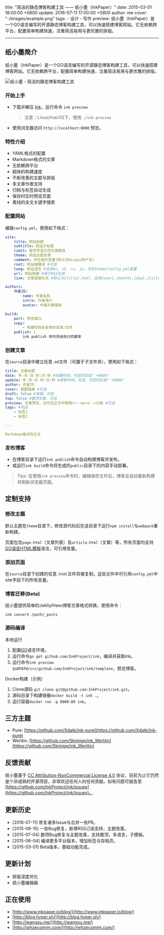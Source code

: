 title: "简洁的静态博客构建工具 —— 纸小墨（InkPaper）"
date: 2015-03-01 18:00:00 +0800
update: 2016-07-11 17:00:00 +0800
author: me
cover: "-/images/example.png"
tags:
    - 设计
    - 写作
preview: 纸小墨（InkPaper）是一个GO语言编写的开源静态博客构建工具，可以快速搭建博客网站。它无依赖跨平台，配置简单构建快速，注重简洁易用与更优雅的排版。

---

## 纸小墨简介

纸小墨（InkPaper）是一个GO语言编写的开源静态博客构建工具，可以快速搭建博客网站。它无依赖跨平台，配置简单构建快速，注重简洁易用与更优雅的排版。

![纸小墨 - 简洁的静态博客构建工具](-/images/example.png)

### 开始上手

- 下载并解压 [Ink](http://www.inkpaper.io/)，运行命令 `ink preview`

  > 注意：Linux/macOS下，使用 `./ink preview`

- 使用浏览器访问 `http://localhost:8000` 预览。

### 特性介绍
- YAML格式的配置
- Markdown格式的文章
- 无依赖跨平台
- 超快的构建速度
- 不断改善的主题与排版
- 多文章作者支持
- 归档与标签自动生成
- 保存时实时预览页面
- 离线的全文关键字搜索

### 配置网站
编辑`config.yml`，使用如下格式：

``` yaml
site:
    title: 网站标题
    subtitle: 网站子标题
    limit: 每页可显示的文章数目
    theme: 网站主题目录
    comment: 评论插件变量(默认为Disqus账户名)
    root: 网站根路径 #可选
    lang: 网站语言 #支持en, zh, ru, ja，可在theme/config.yml配置
    url: 网站链接 #用于RSS生成
    link: 文章链接形式 #默认为{title}.html，支持{year},{month},{day},{title}变量

authors:
    作者ID:
        name: 作者名称
        intro: 作者简介
        avatar: 作者头像路径

build:
    port: 预览端口
    copy:
        - 构建时将会复制的目录/文件
    publish: |
        ink publish 命令将会执行的脚本
```

### 创建文章
在`source`目录中建立任意`.md`文件（可置于子文件夹），使用如下格式：

``` yaml
title: 文章标题
date: 年-月-日 时:分:秒 #创建时间，可加时区如" +0800"
update: 年-月-日 时:分:秒 #更新时间，可选，可加时区如" +0800"
author: 作者ID
cover: 题图链接 #可选
draft: false #草稿，可选
top: false #置顶文章，可选
preview: 文章预览，也可在正文中使用<!--more-->分割 #可选
tags: #可选
    - 标签1
    - 标签2

---

Markdown格式的正文
```

### 发布博客
- 在博客目录下运行`ink publish`命令自动构建博客并发布。
- 或运行`ink build`命令将生成的`public`目录下的内容手动部署。

> Tips: 在使用`ink preview`命令时，编辑保存文件后，博客会自动重新构建并刷新浏览器页面。

## 定制支持

### 修改主题

默认主题在`theme`目录下，修改源代码后在该目录下运行`npm install`与`webpack`重新构建。

页面包含`page.html`（文章列表）及`article.html`（文章）等，所有页面均支持[GO语言HTML模板](http://golang.org/pkg/html/template/)语法，可引用变量。

### 添加页面

在`source`目录下创建的任意`.html`文件将被复制，这些文件中可引用`config.yml`中site字段下的所有变量。

### 博客迁移(Beta)

纸小墨提供简单的Jeklly/Hexo博客文章格式转换，使用命令：
``` shell
ink convert /path/_posts
```

### 源码编译

本地运行

1. 配置[GO](http://golang.org/doc/install)语言环境。
2. 运行命令`go get github.com/InkProject/ink`，编译并获取ink。
3. 运行命令`ink preview $GOPATH/src/github.com/InkProject/ink/template`，预览博客。

Docker构建（示例）

1. Clone源码 `git clone git@github.com:InkProject/ink.git`。
2. 源码目录下构建镜像`docker build -t ink .`。
3. 运行容器`docker run -p 8000:80 ink`。

## 三方主题

- Pure: [https://github.com/Xdatk/ink-pure](https://github.com/Xdatk/ink-pure)
- Werttin: [https://github.com/Skimige/ink_Werttin](https://github.com/Skimige/ink_Werttin)

## 反馈贡献

纸小墨基于 [CC Attribution-NonCommercial License 4.0](https://creativecommons.org/licenses/by-nc/4.0/) 协议，目前为止它仍然是个非成熟的开源项目，非常欢迎任何人的任何贡献。如有问题可报告至 [https://github.com/InkProject/ink/issues](https://github.com/InkProject/ink/issues)。

## 更新历史

- [2016-07-11] 修复诸多Issue与合并一些PR。
- [2015-08-15] 一些Bug修复，新增RSS订阅支持，主题改善。
- [2015-07-04] 数项Bug修复与主题改善，支持置顶，多语言，子模板。
- [2015-06-04] 编译更多平台版本，增加标签与存档页。
- [2015-03-01] Beta版本，基础功能完成。

## 更新计划

- 排版深度优化
- 纸小墨编辑器

## 正在使用

- [http://www.inkpaper.io/blog/](http://www.inkpaper.io/blog/)
- [http://blog.hyper.sh/](http://blog.hyper.sh/)
- [http://wangxu.me/](http://wangxu.me/)
- [http://whzecomjm.com/](http://whzecomjm.com/)
